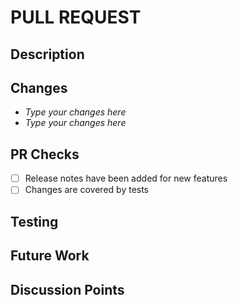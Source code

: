 <!-- markdownlint-disable-file MD041 -->

# PULL REQUEST

## Description

<!-- High level description or summary of the PR -->

## Changes

<!-- List of changes -->

- _Type your changes here_
- _Type your changes here_

## PR Checks

<!-- All points must be addressed before merge -->

- [ ] Release notes have been added for new features
- [ ] Changes are covered by tests

## Testing

<!-- This section explains to users how to test the changes on their local machine -->

## Future Work

<!-- Optional -->
<!-- Add any future work plans that are not addressed by the PR but are raised by the PR -->

## Discussion Points

<!-- Optional -->
<!-- Points that need further discussion with the PR reviewers -->
